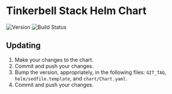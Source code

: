 # **Tinkerbell Stack Helm Chart**
![Version](https://img.shields.io/badge/version-v0.6.2-blue)
![Build Status]()

## Updating

1. Make your changes to the chart.
1. Commit and push your changes.
1. Bump the version, appropriately, in the following files: `GIT_TAG`, `helm/sedfile.template`, and `chart/Chart.yaml`.
1. Commit and push your changes.
